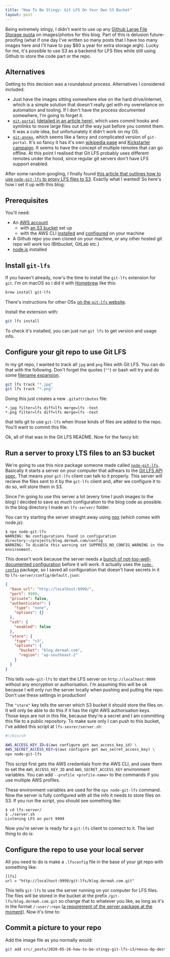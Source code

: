 ```yaml
---
title: "How To Be Stingy: Git LFS On Your Own S3 Bucket"
layout: post
---
```


Being extremely stingy, I didn't want to use up any [Github Large File Storage quota](https://help.github.com/en/github/managing-large-files/about-storage-and-bandwidth-usage) on images/photos for this blog. Part of this is delusion future-proofing (what if one day I've written so many posts that I have too many images here and I'll have to pay \$60 a year for extra storage argh). Lucky for me, it's possible to use S3 as a backend for LFS files while still using Github to store the code part or the repo.

<!-- excerpt -->

## Alternatives

Getting to this decision was a roundabout process. Alternatives I considered included:

- Just have the images sitting somewhere else on the hard drive/internet, which is a simple solution that doesn't really gel with my overreliance on automation and tooling. If I don't have the process documented somewhere, I'm going to forget it.
- [`git-portal`](https://gitlab.com/slackermedia/git-portal) ([detailed in an article here](https://opensource.com/article/19/4/manage-multimedia-files-git)), which uses commit hooks and symlinks to move large files out of the way just before you commit them. It was a cute idea, but unfortunately it didn't work on my OS.
- [`git-annex`](https://git-annex.branchable.com), which seems like a fancy and complicated version of `git-portal`. It's so fancy it has it's own [wikipedia page](https://en.wikipedia.org/wiki/Git-annex) and [Kickstarter campaign](https://www.kickstarter.com/projects/joeyh/git-annex-assistant-like-dropbox-but-with-your-own). It seems to have the concept of multiple remotes that can go offline. At this point I realised that Git LFS probably uses different remotes under the hood, since regular git servers don't have LFS support enabled.

After some random googling, I finally found [this article that outlines how to use `node-git-lfs` to proxy LFS files to S3](https://www.imakewebsites.ca/posts/2017/02/08/host-your-own-git-lfs-with-node-lfs-s3/). Exactly what I wanted! So here's how I set it up with this blog:

## Prerequisites

You'll need:

- An [AWS account](https://aws.amazon.com/)
  - with [an S3 bucket](https://aws.amazon.com/s3/) set up
  - with the AWS CLI [installed](https://docs.aws.amazon.com/cli/latest/userguide/install-cliv2.html) and [configured](https://docs.aws.amazon.com/cli/latest/userguide/cli-chap-configure.html) on your machine
- A Github repo you own cloned on your machine, or any other hosted git repo will work too (Bitbucket, GitLab etc.)
- [node.js](https://nodejs.org/en/) installed

## Install `git-lfs`

If you haven't already, now's the time to install the `git-lfs` extension for `git`. I'm on macOS so i did it with [Homebrew](https://brew.sh/) like this:

```bash
brew install git-lfs
```

There's instructions for other OSs [on the `git-lfs` website](https://git-lfs.github.com/).

Install the extension with:

```bash
git lfs install
```

To check it's installed, you can just run `git lfs` to get version and usage info.

## Configure your git repo to use Git LFS

In my git repo, I wanted to track all `jpg` and `png` files with Git LFS. You can do that with the following. Don't forget the quotes (`""`) or bash will try and do some [filename expansion](https://www.tldp.org/LDP/abs/html/globbingref.html).

```bash
git lfs track "*.jpg"
git lfs track "*.png"
```

Doing this just creates a new `.gitattributes` file:

```properties
*.jpg filter=lfs diff=lfs merge=lfs -text
*.png filter=lfs diff=lfs merge=lfs -text
```

that tells git to use `git-lfs` when those kinds of files are added to the repo. You'll want to commit this file.

Ok, all of that was in the Git LFS README. Now for the fancy bit:

## Run a server to proxy LTS files to an S3 bucket

We're going to use this nice package someone made called [`node-git-lfs`](https://github.com/kzwang/node-git-lfs). Basically it starts a server on your computer that adhears to the [Git LFS API spec](https://github.com/git-lfs/git-lfs/tree/master/docs/api). That means your `git-lfs` client can talk to it properly. This server will recieve the files sent to it by the `git-lfs` client and, after we configure it to do so, will store them in S3.

Since I'm going to use this server a lot (every time I push images to the blog) I decided to save as much configuration to the blog code as possible. In the blog directory I made an `lfs-server/` folder.

You can try starting the server straight away using [npx](https://github.com/npm/npx#readme) (which comes with node.js):

```shell-session
$ npx node-git-lfs
WARNING: No configurations found in configuration directory:~/projects/blog.dermah.com/config
WARNING: To disable this warning set SUPPRESS_NO_CONFIG_WARNING in the environment.
```

This doesn't work because the server needs a [bunch of not-too-well-documented configuration](https://github.com/kzwang/node-git-lfs#configuration) before it will work. It actually uses the [`node-config`](https://lorenwest.github.io/node-config/) package, so I saved all configuration that doesn't have secrets in it to `lfs-server/config/default.json`:

```json
{
  "base_url": "http://localhost:9999/",
  "port": 9999,
  "private": false,
  "authenticator": {
    "type": "none",
    "options": {}
  },
  "ssh": {
    "enabled": false
  },
  "store": {
    "type": "s3",
    "options": {
      "bucket": "blog.dermah.com",
      "region": "ap-southeast-2"
    }
  }
}
```

This tells `node-git-lfs` to start the LFS server on `http://localhost:9999` without any encryption or authorisation. I'm assuming this will be ok because I will only run the server locally when pushing and pulling the repo. Don't use these settings in production!

The `"store"` key tells the server which S3 bucket it should store the files on. It will only be able to do this if it has the right AWS authorisation keys. Those keys are not in this file, because they're a secret and I am committing this file to a public repository. To make sure only I can push to this bucket, I've added this script at `lfs-sevrer/server.sh`:

```bash
#!/bin/sh

AWS_ACCESS_KEY_ID=$(aws configure get aws_access_key_id) \
AWS_SECRET_ACCESS_KEY=$(aws configure get aws_secret_access_key) \
npx node-git-lfs
```

This script first gets the AWS credentials from the AWS CLI, and uses them to set the `AWS_ACCESS_KEY_ID` and `AWS_SECRET_ACCESS_KEY` environment variables. You can add `--profile <profile-name>` to the commands if you use multiple AWS profiles.

These environment variables are used for the `npx node-git-lfs` command. Now the server is fully configured with all the info it needs to store files on S3. If you run the script, you should see something like:

```shell-session
$ cd lfs-server/
$ ./server.sh
Listening LFS on port 9999
```

Now you're server is ready for a `git-lfs` client to connect to it. The last thing to do is:

## Configure the repo to use your local server

All you need to do is make a `.lfsconfig` file in the base of your git repo with something like:

```properties
[lfs]
url = "http://localhost:9999/git-lfs/blog.dermah.com.git"
```

This tells `git-lfs` to use the server running on yor computer for LFS files. The files will be stored in the bucket at the prefix `/git-lfs/blog.dermah.com.git` so change that to whatever you like, as long as it's in the format `/:user/:repo` ([a requirement of the server package at the moment](https://github.com/kzwang/node-git-lfs/blob/f80acbf3c2d74d9278226b5c84b2d003ff3e3aa5/lib/routes/objects.js#L44)). Now it's time to:

## Commit a picture to your repo

Add the image file as you normally would:

```bash
git add src/_posts/2020-05-26-how-to-be-stingy-git-lfs-s3/nexus-6p-destroyed.jpg
```

